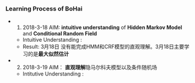 ### Learning Process of BoHai

- 1. 2018-3-18  AIM: **intuitive understanding** of **Hidden Markov Model** and **Conditional Random Field**
  - Intuitive Understanding :
  - Result: 3月18日 没有能完成HMM和CRF模型的直观理解。3月18日主要学习的是**最大似然估计**

- 2. 2018-3-19 AIM： **直观理解**隐马尔科夫模型以及条件随机场
  - Intitutive Understanding :

